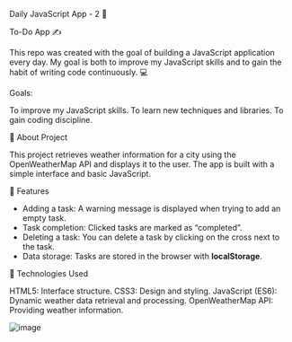Daily JavaScript App - 2 🚀

To-Do App ✍️

This repo was created with the goal of building a JavaScript application every day. My goal is both to improve my JavaScript skills and to gain the habit of writing code continuously. 💻

Goals:

To improve my JavaScript skills.
To learn new techniques and libraries.
To gain coding discipline.

📌 About Project

This project retrieves weather information for a city using the OpenWeatherMap API and displays it to the user. The app is built with a simple interface and basic JavaScript.

📌 Features

- Adding a task: A warning message is displayed when trying to add an empty task.
- Task completion: Clicked tasks are marked as “completed”.
- Deleting a task: You can delete a task by clicking on the cross next to the task.
- Data storage: Tasks are stored in the browser with **localStorage**.

🚀 Technologies Used

HTML5: Interface structure.
CSS3: Design and styling.
JavaScript (ES6): Dynamic weather data retrieval and processing.
OpenWeatherMap API: Providing weather information.

![image](https://github.com/user-attachments/assets/b6ec74bd-eea0-4b99-80da-9bad576aeb1e)
